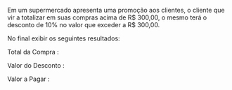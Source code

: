 Em um supermercado apresenta uma promoção aos clientes, o cliente que vir a totalizar em suas compras acima de R$ 300,00, o mesmo terá o desconto de 10% no valor que exceder a R$ 300,00. 

No final exibir os seguintes resultados:

Total da Compra :

Valor do Desconto :

Valor a Pagar :
